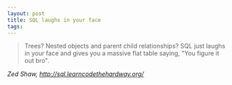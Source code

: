 ```yaml
---
layout: post
title: SQL laughs in your face
tags:
---
```

> Trees? Nested objects and parent child relationships? SQL just laughs in your face and gives you a massive flat table saying, "You figure it out bro".

<cite>Zed Shaw, http://sql.learncodethehardway.org/</cite>
